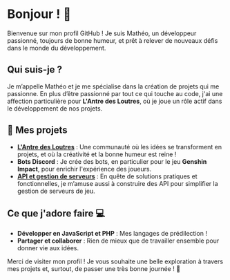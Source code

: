 # Bonjour ! 👋

Bienvenue sur mon profil GitHub ! Je suis Mathéo, un développeur passionné, toujours de bonne humeur, et prêt à relever de nouveaux défis dans le monde du développement.

## Qui suis-je ?

Je m’appelle Mathéo et je me spécialise dans la création de projets qui me passionne. En plus d’être passionné par tout ce qui touche au code, j'ai une affection particulière pour **L'Antre des Loutres**, où je joue un rôle actif dans le développement de nos projets.

## 🔭 Mes projets

- **[L'Antre des Loutres](https://github.com/L-Antre-des-Loutres)** : Une communauté où les idées se transforment en projets, et où la créativité et la bonne humeur est reine !
- **Bots Discord** : Je crée des bots, en particulier pour le jeu **Genshin Impact**, pour enrichir l'expérience des joueurs.
- **[API et gestion de serveurs](https://github.com/matheo-1712/API-Serveur)** : En quête de solutions pratiques et fonctionnelles, je m’amuse aussi à construire des API pour simplifier la gestion de serveurs de jeu.

## Ce que j'adore faire 💻

- **Développer en JavaScript et PHP** : Mes langages de prédilection !
- **Partager et collaborer** : Rien de mieux que de travailler ensemble pour donner vie aux idées.

Merci de visiter mon profil ! Je vous souhaite une belle exploration à travers mes projets et, surtout, de passer une très bonne journée ! 🎉
